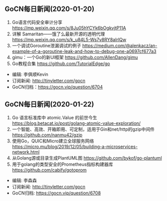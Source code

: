 ## GoCN每日新闻(2020-01-20)

1. Go语言代码安全审计分享 https://mp.weixin.qq.com/s/8Ju05hYCYk6bOgkvjtP11A
2. 详解 Samaritan——饿了么最新开源的透明代理 https://mp.weixin.qq.com/s/k_u84L5-Ws7v8RY8aIrlQw
3. 一个调试Goroutine泄漏调试的例子 https://medium.com/@alenkacz/an-example-of-a-goroutine-leak-and-how-to-debug-one-a0697cf677a3
4. gimu：一个Go的新UI框架 https://github.com/AllenDang/gimu
5. Go教程合集 https://github.com/TutorialEdge/go

* 编辑: 李俱顺Kevin
* 订阅新闻: http://tinyletter.com/gocn
* GoCN归档：https://gocn.vip/question/6704

## GoCN每日新闻(2020-01-22)
1. Go 语言标准库中 atomic.Value 的前世今生 https://blog.betacat.io/post/golang-atomic-value-exploration/
2. 一个智能、高效、开箱即用、可定制，适用于Gin和net/http的gzip中间件 https://github.com/nanmu42/gzip
3. 使用Go，QUIC和Micro建立全球服务网络 https://micro.mu/blog/2019/12/05/building-a-microservices-network.html
4. 从Golang源或目录生成PlantUML图 https://github.com/bykof/go-plantuml
5. 用于golang的类型安全的Prometheus指标构建器库 https://github.com/cabify/gotoprom

* 编辑: 李森森
* 订阅新闻: http://tinyletter.com/gocn
* GoCN归档: https://gocn.vip/question/6708
